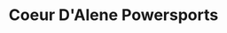 ---
title: "Coeur D'Alene Powersports"
url: /coeur-dalene/coeur-dalene-powersports/
shop: Motorrad
---